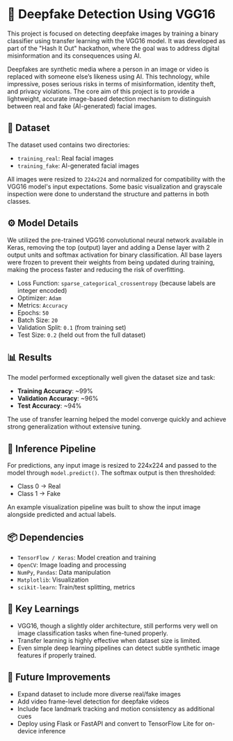 # 🧠 Deepfake Detection Using VGG16

This project is focused on detecting deepfake images by training a binary classifier using transfer learning with the VGG16 model. It was developed as part of the "Hash It Out" hackathon, where the goal was to address digital misinformation and its consequences using AI.

Deepfakes are synthetic media where a person in an image or video is replaced with someone else’s likeness using AI. This technology, while impressive, poses serious risks in terms of misinformation, identity theft, and privacy violations. The core aim of this project is to provide a lightweight, accurate image-based detection mechanism to distinguish between real and fake (AI-generated) facial images.

## 📁 Dataset

The dataset used contains two directories:
- `training_real`: Real facial images
- `training_fake`: AI-generated facial images

All images were resized to `224x224` and normalized for compatibility with the VGG16 model's input expectations. Some basic visualization and grayscale inspection were done to understand the structure and patterns in both classes.

## ⚙️ Model Details

We utilized the pre-trained VGG16 convolutional neural network available in Keras, removing the top (output) layer and adding a Dense layer with 2 output units and softmax activation for binary classification. All base layers were frozen to prevent their weights from being updated during training, making the process faster and reducing the risk of overfitting.

- Loss Function: `sparse_categorical_crossentropy` (because labels are integer encoded)
- Optimizer: `Adam`
- Metrics: `Accuracy`
- Epochs: `50`
- Batch Size: `20`
- Validation Split: `0.1` (from training set)
- Test Size: `0.2` (held out from the full dataset)

## 📊 Results

The model performed exceptionally well given the dataset size and task:

- **Training Accuracy**: ~99%
- **Validation Accuracy**: ~96%
- **Test Accuracy**: ~94%

The use of transfer learning helped the model converge quickly and achieve strong generalization without extensive tuning.

## 🧪 Inference Pipeline

For predictions, any input image is resized to 224x224 and passed to the model through `model.predict()`. The softmax output is then thresholded:
- Class 0 → Real
- Class 1 → Fake

An example visualization pipeline was built to show the input image alongside predicted and actual labels.

## 📦 Dependencies

- `TensorFlow / Keras`: Model creation and training
- `OpenCV`: Image loading and processing
- `NumPy`, `Pandas`: Data manipulation
- `Matplotlib`: Visualization
- `scikit-learn`: Train/test splitting, metrics

## 🔬 Key Learnings

- VGG16, though a slightly older architecture, still performs very well on image classification tasks when fine-tuned properly.
- Transfer learning is highly effective when dataset size is limited.
- Even simple deep learning pipelines can detect subtle synthetic image features if properly trained.

## 🚀 Future Improvements

- Expand dataset to include more diverse real/fake images
- Add video frame-level detection for deepfake videos
- Include face landmark tracking and motion consistency as additional cues
- Deploy using Flask or FastAPI and convert to TensorFlow Lite for on-device inference
